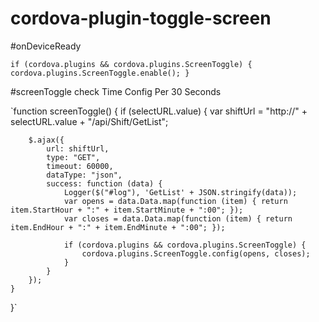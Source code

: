 # cordova-plugin-toggle-screen


#onDeviceReady

`if (cordova.plugins && cordova.plugins.ScreenToggle) {
cordova.plugins.ScreenToggle.enable();
}`

#screenToggle check Time Config Per 30 Seconds

`function screenToggle() {
    if (selectURL.value) {
        var shiftUrl = "http://" + selectURL.value + "/api/Shift/GetList";

        $.ajax({
            url: shiftUrl,
            type: "GET",
            timeout: 60000,
            dataType: "json",
            success: function (data) {
                Logger($("#log"), 'GetList' + JSON.stringify(data));
                var opens = data.Data.map(function (item) { return item.StartHour + ":" + item.StartMinute + ":00"; });
                var closes = data.Data.map(function (item) { return item.EndHour + ":" + item.EndMinute + ":00"; });

                if (cordova.plugins && cordova.plugins.ScreenToggle) {
                    cordova.plugins.ScreenToggle.config(opens, closes);
                }
            }
        });
    }
}`
